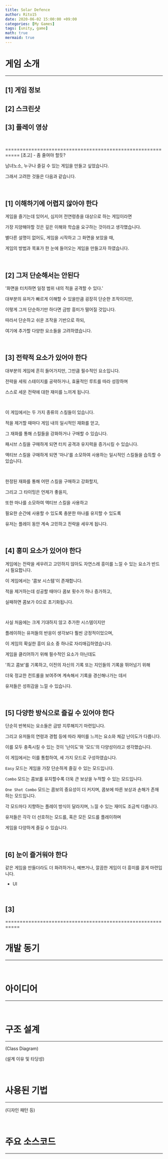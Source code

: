 ```yaml
---
title: Solar Defence
author: Rito15
date: 2020-06-02 15:00:00 +09:00
categories: [My Games]
tags: [unity, game]
math: true
mermaid: true
---
```


# 게임 소개
---

## [1] 게임 정보



## [2] 스크린샷



## [3] 플레이 영상




<br>

===========================================================
[초고] - 좀 줄여야 할듯?

남녀노소, 누구나 즐길 수 있는 게임을 만들고 싶었습니다.

그래서 고려한 것들은 다음과 같습니다.

<br>


## **[1] 이해하기에 어렵지 않아야 한다**

게임을 즐기는데 있어서, 심지어 전연령층을 대상으로 하는 게임이라면

가장 지양해야할 것은 깊은 이해와 학습을 요구하는 것이라고 생각했습니다.


별다른 설명이 없어도, 게임을 시작하고 그 화면을 보았을 때,

게임의 방법과 목표가 한 눈에 들어오는 게임을 만들고자 하였습니다.

<br>


## **[2] 그저 단순해서는 안된다**

'화면을 터치하면 일정 범위 내의 적을 공격할 수 있다.'

대부분의 유저가 빠르게 이해할 수 있을만큼 굉장히 단순한 조작이지만,

이렇게 그저 단순하기만 하다면 금방 흥미가 떨어질 것입니다.

따라서 단순하고 쉬운 조작을 기반으로 하되,

여기에 추가할 다양한 요소들을 고려하였습니다.

<br>


## **[3] 전략적 요소가 있어야 한다**

대부분의 게임에 흔히 들어가지만, 그만큼 필수적인 요소입니다.

전략을 세워 스테이지를 공략하거나, 효율적인 루트를 따라 성장하며

스스로 세운 전략에 대한 재미를 느끼게 됩니다.

<br>

이 게임에서는 두 가지 종류의 스킬들이 있습니다.

적을 제거할 때마다 게임 내의 일시적인 재화를 얻고,

그 재화를 통해 스킬들을 강화하거나 구매할 수 있습니다.

패시브 스킬을 구매하게 되면 터치 공격과 유지력을 증가시킬 수 있습니다.

액티브 스킬을 구매하게 되면 '마나'를 소모하여 사용하는 일시적인 스킬들을 습득할 수 있습니다.

<br>

한정된 재화를 통해 어떤 스킬을 구매하고 강화할지,

그리고 그 타이밍은 언제가 좋을지,

또한 마나를 소모하여 액티브 스킬을 사용하고

필요한 순간에 사용할 수 있도록 충분한 마나를 유지할 수 있도록

유저는 플레이 동안 계속 고민하고 전략을 세우게 됩니다.

<br>


## **[4] 흥미 요소가 있어야 한다**

게임에는 전략을 세우려고 고민하지 않아도 자연스레 흥미를 느낄 수 있는 요소가 반드시 필요합니다.

이 게임에서는 '콤보 시스템'이 존재합니다.

적을 제거하는데 성공할 때마다 콤보 횟수가 하나 증가하고,

실패하면 콤보가 0으로 초기화됩니다.

<br>

사실 처음에는 크게 기대하지 않고 추가한 시스템이지만

플레이하는 유저들의 반응이 생각보다 훨씬 긍정적이었으며,

이 게임의 확실한 흥미 요소 중 하나로 자리매김하였습니다.

게임을 클리어하기 위해 필수적인 요소가 아닌데도

'최고 콤보'를 기록하고, 이전의 자신의 기록 또는 지인들의 기록을 뛰어넘기 위해

더욱 정교한 컨트롤을 보여주며 계속해서 기록을 경신해나가는 데서

유저들은 성취감을 느낄 수 있습니다.

<br>


## **[5] 다양한 방식으로 즐길 수 있어야 한다**

단순히 반복되는 요소들은 금방 지루해지기 마련입니다.

그리고 유저들의 연령과 경험 등에 따라 재미를 느끼는 요소와 체감 난이도가 다릅니다.

이를 모두 충족시킬 수 있는 것이 '난이도'와 '모드'의 다양성이라고 생각했습니다.

이 게임에서는 이를 통합하여, 세 가지 모드로 구성하였습니다.

`Easy` 모드는 게임을 가장 단순하게 즐길 수 있는 모드입니다.

`Combo` 모드는 콤보를 유지할수록 더욱 큰 보상을 누적할 수 있는 모드입니다.

`One Shot Combo` 모드는 콤보의 중요성이 더 커지며, 콤보에 따른 보상과 손해가 존재하는 모드입니다.

각 모드마다 지향하는 플레이 방식이 달라지며, 느낄 수 있는 재미도 조금씩 다릅니다.

유저들은 각각 더 선호하는 모드를, 혹은 모든 모드를 플레이하며

게임을 다양하게 즐길 수 있습니다.

<br>

## **[6] 눈이 즐거워야 한다**

같은 게임을 만들더라도 더 화려하거나, 예쁘거나, 깔끔한 게임이 더 흥미를 끌게 마련입니다.



+ UI




<br>

## [3] 

===========================================================

# 개발 동기
---


<br>

# 아이디어
---








<br>

# 구조 설계
---

(Class Diagram)

(설계 이유 및 타당성)

<br>

# 사용된 기법
---

(디자인 패턴 등)

<br>

# 주요 소스코드
---





